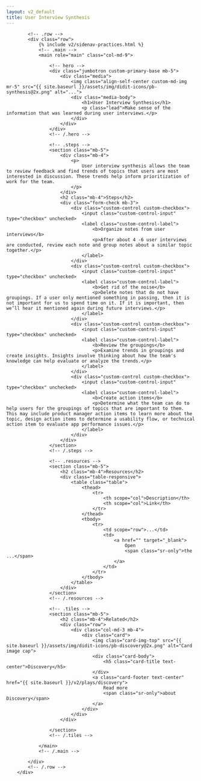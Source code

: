 ```yaml
---
layout: v2_default
title: User Interview Synthesis
---
```

<div class="container mt-5">

            <!-- .row -->
            <div class="row">
                {% include v2/sidenav-practices.html %}
                <!-- .main -->
                <main role="main" class="col-md-9">

                    <!-- hero -->
                    <div class="jumbotron custom-primary-base mb-5">
                        <div class="media">
                            <img class="align-self-center custom-md-img mr-5" src="{{ site.baseurl }}/assets/img/didit-icons/pb-synthesis@2x.png" alt="...">
                            <div class="media-body">
                                <h1>User Interview Synthesis</h1>
                                <p class="lead">Make sense of the information that was learned during user interviews.</p>
                            </div>
                        </div>
                    </div>
                    <!-- /.hero -->

                    <!-- .steps -->
                    <section class="mb-5">
                        <div class="mb-4">
                            <p>
                                User interview synthesis allows the team to review feedback and find trends of topics that users are most interested in discussion. These trends help inform prioritization of work for the team.
                            </p>
                        </div>
                        <h2 class="mb-4">Steps</h2>
                        <div class="form-check mb-3">
                            <div class="custom-control custom-checkbox">
                                <input class="custom-control-input" type="checkbox" unchecked>
                                <label class="custom-control-label">
                                    <b>Organize notes from user interviews</b>
                                    <p>After about 4 -6 user interviews are conducted, review each note and group notes about a similar topic together.</p>
                                </label>
                            </div>
                            <div class="custom-control custom-checkbox">
                                <input class="custom-control-input" type="checkbox" unchecked>
                                <label class="custom-control-label">
                                    <b>Get rid of the noise</b>
                                    <p>Delete notes that do not have groupings. If a user only mentioned something in passing, then it is not important for us to spend time on it. If it is important, then we’ll hear it mentioned again during future interviews.</p>
                                </label>
                            </div>
                            <div class="custom-control custom-checkbox">
                                <input class="custom-control-input" type="checkbox" unchecked>
                                <label class="custom-control-label">
                                    <b>Review the groupings</b>
                                    <p>Examine trends in groupings and create insights. Insights involve thinking about how the team's knowledge can help evaluate or analyze the trends.</p>
                                </label>
                            </div>
                            <div class="custom-control custom-checkbox">
                                <input class="custom-control-input" type="checkbox" unchecked>
                                <label class="custom-control-label">
                                    <b>Create action items</b>
                                    <p>Determine what the team can do to help users for the groupings of topics that are important to them.  This may include product manager action items to learn more about the topic, design action items to determine a usability flow, or technical action item to evaluate app performance issues.</p>
                                </label>
                            </div>
                        </div>
                    </section>
                    <!-- /.steps -->

                    <!-- .resources -->
                    <section class="mb-5">
                        <h2 class="mb-4">Resources</h2>
                        <div class="table-responsive">
                            <table class="table">
                                <thead>
                                    <tr>
                                        <th scope="col">Description</th>
                                        <th scope="col">Link</th>
                                    </tr>
                                </thead>
                                <tbody>
                                    <tr>
                                        <td scope="row">...</td>
                                        <td>
                                            <a href="" target="_blank">
                                                Open
                                                <span class="sr-only">the ...</span>
                                            </a>
                                        </td>
                                    </tr>
                                </tbody>
                            </table>
                        </div>
                    </section>
                    <!-- /.resources -->

                    <!-- .tiles -->
                    <section class="mb-5">
                        <h2 class="mb-4">Related</h2>
                        <div class="row">
                            <div class="col-md-3 mb-4">
                                <div class="card">
                                    <img class="card-img-top" src="{{ site.baseurl }}/assets/img/didit-icons/pb-discovery@2x.png" alt="Card image cap">
                                    <div class="card-body">
                                        <h5 class="card-title text-center">Discovery</h5>
                                    </div>
                                    <a class="card-footer text-center" href="{{ site.baseurl }}/v2/plays/discovery">
                                        Read more
                                        <span class="sr-only">about Discovery</span>
                                    </a>
                                </div>
                            </div>
                        </div>

                    </section>
                    <!-- /.tiles -->

                </main>
                <!-- /.main -->

            </div>
            <!-- /.row -->
        </div>